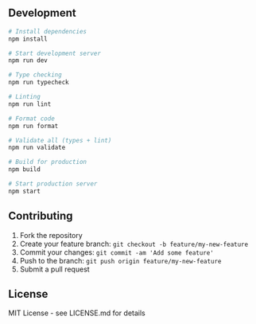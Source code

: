 ## Development

```bash
# Install dependencies
npm install

# Start development server
npm run dev

# Type checking
npm run typecheck

# Linting
npm run lint

# Format code
npm run format

# Validate all (types + lint)
npm run validate

# Build for production
npm build

# Start production server
npm start
```

## Contributing

1. Fork the repository
2. Create your feature branch: `git checkout -b feature/my-new-feature`
3. Commit your changes: `git commit -am 'Add some feature'`
4. Push to the branch: `git push origin feature/my-new-feature`
5. Submit a pull request

## License

MIT License - see LICENSE.md for details